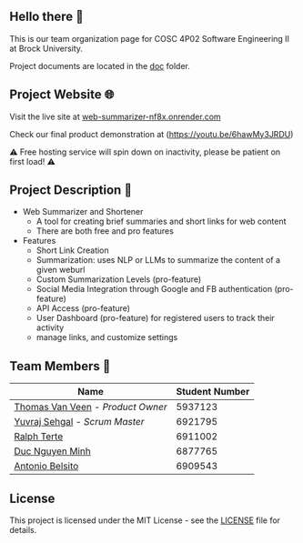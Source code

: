 ## Hello there 👋
This is our team organization page for COSC 4P02 Software Engineering II at Brock University. 

Project documents are located in the [doc](doc) folder.

## Project Website 🌐
Visit the live site at [web-summarizer-nf8x.onrender.com](https://web-summarizer-nf8x.onrender.com/)

Check our final product demonstration at (https://youtu.be/6hawMy3JRDU)

⚠️ Free hosting service will spin down on inactivity, please be patient on first load! ⚠️

## Project Description 📝
- Web Summarizer and Shortener
  - A tool for creating brief summaries and short links for web content
  - There are both free and pro features
- Features
  - Short Link Creation
  - Summarization: uses NLP or LLMs to summarize the content of a given weburl
  - Custom Summarization Levels (pro-feature)
  - Social Media Integration through Google and FB authentication (pro-feature)
  - API Access (pro-feature)
  - User Dashboard (pro-feature) for registered users to track their activity
  - manage links, and customize settings


## Team Members 👥
| Name | Student Number|
|------|---------------|
| [Thomas Van Veen](https://github.com/tv15jl) - *Product Owner* | 5937123 |
| [Yuvraj Sehgal](https://github.com/17YuvrajSehgal) - *Scrum Master*| 6921795 |
| [Ralph Terte](https://github.com/Jaserii)| 6911002 |
| [Duc Nguyen Minh](https://github.com/ducoday12345)| 6877765 |
| [Antonio Belsito](https://github.com/AntonioBelsito1)| 6909543 |


## License
This project is licensed under the MIT License - see the [LICENSE](LICENSE.md) file for details.
